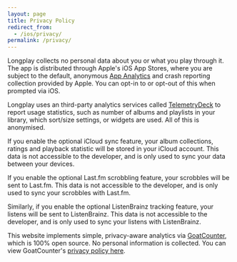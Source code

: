 ```yaml
---
layout: page
title: Privacy Policy
redirect_from:
  - /ios/privacy/
permalink: /privacy/
---
```


Longplay collects no personal data about you or what you play through it. The app is distributed through Apple's iOS App Stores, where you are subject to the default, anonymous [App Analytics](https://developer.apple.com/app-store/app-analytics) and crash reporting collection provided by Apple. You can opt-in to or opt-out of this when prompted via iOS.

Longplay uses an third-party analytics services called [TelemetryDeck](https://telemetrydeck.com) to report usage statistics, such as number of albums and playlists in your library, which sort/size settings, or widgets are used. All of this is anonymised.

If you enable the optional iCloud sync feature, your album collections, ratings and playback statistic will be stored in your iCloud account. This data is not accessible to the developer, and is only used to sync your data between your devices.

If you enable the optional Last.fm scrobbling feature, your scrobbles will be sent to Last.fm. This data is not accessible to the developer, and is only used to sync your scrobbles with Last.fm.

Similarly, if you enable the optional ListenBrainz tracking feature, your listens will be sent to ListenBrainz. This data is not accessible to the developer, and is only used to sync your listens with ListenBrainz.

This website implements simple, privacy-aware analytics via [GoatCounter](https://www.goatcounter.com), which is 100% open source. No personal information is collected. You can view GoatCounter's [privacy policy here](https://www.goatcounter.com/privacy).
